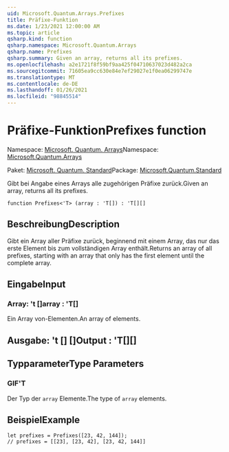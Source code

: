 ```yaml
---
uid: Microsoft.Quantum.Arrays.Prefixes
title: Präfixe-Funktion
ms.date: 1/23/2021 12:00:00 AM
ms.topic: article
qsharp.kind: function
qsharp.namespace: Microsoft.Quantum.Arrays
qsharp.name: Prefixes
qsharp.summary: Given an array, returns all its prefixes.
ms.openlocfilehash: a2e1721f8f59bf9aa425f04710637023d482a2ca
ms.sourcegitcommit: 71605ea9cc630e84e7ef29027e1f0ea06299747e
ms.translationtype: MT
ms.contentlocale: de-DE
ms.lasthandoff: 01/26/2021
ms.locfileid: "98845514"
---
```

# <a name="prefixes-function"></a><span data-ttu-id="f49d2-102">Präfixe-Funktion</span><span class="sxs-lookup"><span data-stu-id="f49d2-102">Prefixes function</span></span>

<span data-ttu-id="f49d2-103">Namespace: [Microsoft. Quantum. Arrays](xref:Microsoft.Quantum.Arrays)</span><span class="sxs-lookup"><span data-stu-id="f49d2-103">Namespace: [Microsoft.Quantum.Arrays](xref:Microsoft.Quantum.Arrays)</span></span>

<span data-ttu-id="f49d2-104">Paket: [Microsoft. Quantum. Standard](https://nuget.org/packages/Microsoft.Quantum.Standard)</span><span class="sxs-lookup"><span data-stu-id="f49d2-104">Package: [Microsoft.Quantum.Standard](https://nuget.org/packages/Microsoft.Quantum.Standard)</span></span>


<span data-ttu-id="f49d2-105">Gibt bei Angabe eines Arrays alle zugehörigen Präfixe zurück.</span><span class="sxs-lookup"><span data-stu-id="f49d2-105">Given an array, returns all its prefixes.</span></span>

```qsharp
function Prefixes<'T> (array : 'T[]) : 'T[][]
```


## <a name="description"></a><span data-ttu-id="f49d2-106">Beschreibung</span><span class="sxs-lookup"><span data-stu-id="f49d2-106">Description</span></span>

<span data-ttu-id="f49d2-107">Gibt ein Array aller Präfixe zurück, beginnend mit einem Array, das nur das erste Element bis zum vollständigen Array enthält.</span><span class="sxs-lookup"><span data-stu-id="f49d2-107">Returns an array of all prefixes, starting with an array that only has the first element until the complete array.</span></span>

## <a name="input"></a><span data-ttu-id="f49d2-108">Eingabe</span><span class="sxs-lookup"><span data-stu-id="f49d2-108">Input</span></span>

### <a name="array--t"></a><span data-ttu-id="f49d2-109">Array: 't []</span><span class="sxs-lookup"><span data-stu-id="f49d2-109">array : 'T[]</span></span>

<span data-ttu-id="f49d2-110">Ein Array von-Elementen.</span><span class="sxs-lookup"><span data-stu-id="f49d2-110">An array of elements.</span></span>



## <a name="output--t"></a><span data-ttu-id="f49d2-111">Ausgabe: 't [] []</span><span class="sxs-lookup"><span data-stu-id="f49d2-111">Output : 'T[][]</span></span>



## <a name="type-parameters"></a><span data-ttu-id="f49d2-112">Typparameter</span><span class="sxs-lookup"><span data-stu-id="f49d2-112">Type Parameters</span></span>

### <a name="t"></a><span data-ttu-id="f49d2-113">GIF</span><span class="sxs-lookup"><span data-stu-id="f49d2-113">'T</span></span>

<span data-ttu-id="f49d2-114">Der Typ der `array` Elemente.</span><span class="sxs-lookup"><span data-stu-id="f49d2-114">The type of `array` elements.</span></span>

## <a name="example"></a><span data-ttu-id="f49d2-115">Beispiel</span><span class="sxs-lookup"><span data-stu-id="f49d2-115">Example</span></span>

```qsharp
let prefixes = Prefixes([23, 42, 144]);
// prefixes = [[23], [23, 42], [23, 42, 144]]
```